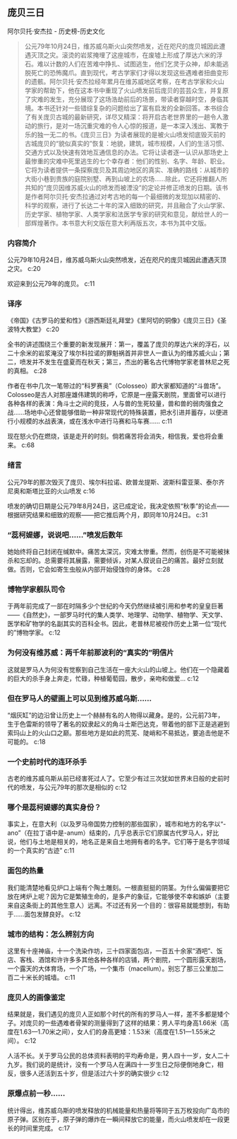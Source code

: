 ## 庞贝三日

阿尔贝托·安杰拉  -  历史榜-历史文化

> 公元79年10月24日，维苏威乌斯火山突然喷发，近在咫尺的庞贝城因此遭遇灭顶之灾。滚烫的岩浆掩埋了这座城市，在废墟上形成了厚达六米的浮石。难以计数的人们在苦难中挣扎、试图逃生，他们乞灵于众神，却未能逃脱死亡的恐怖魔爪。直到现代，考古学家们才得以发现这些遇难者扭曲变形的遗骸。阿尔贝托·安杰拉经年累月在维苏威地区考察，在考古学家和火山学家的帮助下，他在这本书中重现了火山喷发前后庞贝的芸芸众生，并复原了灾难的发生，充分展现了这场浩劫前后的场景，带读者穿越时空，身临其境。本书还针对一些错综复杂的问题给出了富有启发的全新回答。本书综合了有关庞贝古城的最新研究，详尽又精深：将开启古老世界里的一趟令人激动的旅行，是对一场沉重灾难的令人心惊的报道，是一本深入浅出、寓教于乐的独一无二的书。《庞贝三日》为读者展现的是被火山喷发彻底毁灭前的古城庞贝的“貌似真实的”恢复：地貌，建筑，城市规模，人们的生活习惯、交通方式以及快速有效地互通信息的办法。它将让读者逐一认识从那场史上最惨重的灾难中死里逃生的七个幸存者：他们的性别、名字、年龄、职业。它将为读者提供一条探察庞贝及其周边地区的真实、准确的路线：从城市的大街小巷到贵族的庭院别墅、再到山坡上的农场……除此，它还将推翻人所共知的“庞贝因维苏威火山的喷发而被湮没”的定论并修正喷发的日期。该书是作者阿尔贝托·安杰拉通过对考古地的每一个最细微的发现加以精密的、科学的观察，进行了长达二十年的深入细致的研究，并且融合了火山学家、历史学家、植物学家、人类学家和法医学专家的研究和意见，献给世人的一部辉煌著作。本书意大利文版在意大利再版五次，本书为其中文版。


### 内容简介

公元79年10月24日，维苏威乌斯火山突然喷发，近在咫尺的庞贝城因此遭遇灭顶之灾。 c:20

欢迎来到公元79年的庞贝。 c:11

### 译序

《帝国》《古罗马的爱和性》《游西斯廷礼拜堂》《里阿切的铜像》《庞贝三日》《圣波特大教堂》 c:20

全书的讲述围绕三个重要的新发现展开：第一，覆盖了庞贝的厚达六米的浮石，以二十余米的岩浆淹没了埃尔科拉诺的罪魁祸首并非世人一直认为的维苏威火山；第二，喷发并不发生在盛夏而在秋天；第三，杰出的著名古代博物学家老普林尼之死的真相。 c:28

作者在书中几次一笔带过的“科罗赛奥”（Colosseo）即大家都知道的“斗兽场”。Colosseo是古人对那座雄伟建筑的称呼，它原是一座露天剧院，里面曾可以进行各种各样的表演：角斗士之间的竞技，人与兽的生死较量，兽和兽的弱肉强食之战……场地中心还曾能够借助一种非常现代的特殊装置，把水引进并蓄存，以便进行小规模的水战表演，或在浅水中进行马赛和马车赛…… c:11

现在怒火仍在燃烧，该是走开的时刻。倘若痛苦将会消失，相信我，爱也将会重来。 c:68

### 绪言

公元79年的那次毁灭了庞贝、埃尔科拉诺、欧普龙提斯、波斯科雷亚莱、泰尔齐尼奥和斯塔比亚的火山喷发 c:16

喷发的确切日期是公元79年8月24日，这已成定论，我决定依照“秋季”的论点——根据研究结果和细致的观察——把它推后两个月，即同年10月24日。 c:31

### “蕊柯媞娜，说说吧……”喷发后数年

她始终将自己封闭在缄默中。痛苦太深沉，灾难太惨重。然而，创伤是不可能被抹杀和忘却的。总需要将其展露，需要倾诉，对某人叙说自己的痛苦。最好立刻就做。否则，它会如寄生虫般从内部开始侵蚀你的身体。 c:28

### 博物学家舰队司令

于两年前完成了一部在时隔多少个世纪的今天仍然继续被引用和参考的皇皇巨著——《自然史》，一部罗马时代的集人类学、地理学、动物学、植物学、天文学、医学和矿物学的名副其实的百科全书。因此，老普林尼被视作历史上第一位“现代的”博物学家。 c:12

### 为何没有维苏威：两千年前那波利的“真实的”明信片

这就是罗马人为何没有觉察到自己生活在一座大火山的山坡上。他们在一个隐藏着的巨大的杀手身上奔走，忙碌，种植葡萄园，散步，亲吻和做爱… c:12

### 但在罗马人的壁画上可以见到维苏威乌斯……

“烟灰缸”的边沿曾让历史上一个赫赫有名的人物得以藏身。是的，公元前73年，生于色雷斯的领导了著名的奴隶起义的角斗士斯巴达克，带着他的部下正是逃避到索玛山上的火山口之巅。那些地方是如此的荒芜、陡峭和不易抵达，要追击他是不可能的。 c:18

### 一个史前时代的连环杀手

古老的维苏威乌斯从前已经害死过人了。它至少有过三次犹如世界末日般的史前时代的喷发，与公元79年的那次是相似的 c:12

### 哪个是蕊柯媞娜的真实身份？

事实上，在意大利（以及罗马帝国势力控制的那些国家），城市和地方的名字以“-ano”（在拉丁语中是-anum）结束的，几乎总表示它们原属古代罗马人，好比说，他们与土地是相关的，地名正是来自土地拥有者的名字。它们等于是名字领域的一个真实的“古迹” c:11

### 面包的热量

我们能清楚地看见炉口上端有个陶土雕刻。一根直挺挺的阴茎。为什么偏偏要把它放在烤炉上呢？因为它是繁殖生命的，是多产的象征，它能够使不幸和嫉妒（主要来自这条街上的其他生意人）远离。不过还有另一个目的：很容易就能想到，有助于……面包发酵良好。 c:12

### 城市的结构：怎么辨别方向

这里有十座神庙，十一个洗染作坊，三十四家面包店，一百五十余家“酒吧”、饭店、客栈、酒馆和许许多多其他各种各样的店铺，两个剧院，一个圆形露天剧场，一个露天的大体育场，一个广场，一个集市（macellum）。别忘了那三公里加二百二十米长的城墙。 c:11

### 庞贝人的画像鉴定

结果就是，我们遇见的庞贝人正如那个时代的所有的罗马人一样，差不多都是矮个子。对庞贝的一些遇难者骨架的测量得到了这样的结果：男人平均身高1.66米（高度在1.63—1.70米之间），女人们的身高更矮：1.53米（高度在1.51—1.55米之间）。 c:12

人活不长。关于罗马公民的总体资料表明的平均寿命是，男人四十一岁，女人二十九岁。我们说的是统计，没有一个罗马人在满四十一岁生日之际便倒地身亡，相反，很多人还活到五十岁，但是活过六十岁的确实很少 c:12

### 原爆点前一秒……

统计得出，维苏威乌斯的喷发释放的机械能量和热量将等同于五万枚投向广岛市的原子弹。区别在于，原子弹的爆炸在一瞬间释放它的能量，而火山喷发却在一段更长的时间里完成。 c:17